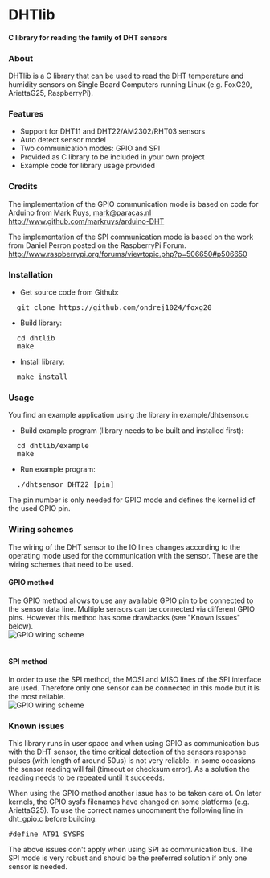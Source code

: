 # DHTlib
#### C library for reading the family of DHT sensors

### About

DHTlib is a C library that can be used to read the DHT temperature and humidity sensors on Single Board Computers running Linux 
(e.g. FoxG20, AriettaG25, RaspberryPi).  

### Features

- Support for DHT11 and DHT22/AM2302/RHT03 sensors
- Auto detect sensor model
- Two communication modes: GPIO and SPI
- Provided as C library to be included in your own project
- Example code for library usage provided  

### Credits

The implementation of the GPIO communication mode is based on code for Arduino from Mark Ruys, mark@paracas.nl  
http://www.github.com/markruys/arduino-DHT

The implementation of the SPI communication mode is based on the work from Daniel Perron posted on the RaspberryPi Forum.  
http://www.raspberrypi.org/forums/viewtopic.php?p=506650#p506650

### Installation
  
* Get source code from Github:
<pre>
  git clone https://github.com/ondrej1024/foxg20
</pre>

* Build library:
<pre>
  cd dhtlib
  make
</pre>

* Install library:
<pre>
  make install
</pre>

### Usage

You find an example application using the library in example/dhtsensor.c

* Build example program (library needs to be built and installed first):
<pre>
  cd dhtlib/example
  make
</pre>

* Run example program:
<pre>
  ./dhtsensor DHT22 [pin]
</pre>

The pin number is only needed for GPIO mode and defines the kernel id of the used GPIO pin.

### Wiring schemes

The wiring of the DHT sensor to the IO lines changes according to the operating mode used for the communication with the sensor. These are the wiring schemes that need to be used.

#### GPIO method

The GPIO method allows to use any available GPIO pin to be connected to the sensor data line. Multiple sensors can be connected via different GPIO pins. However this method has some drawbacks (see "Known issues" below).  
![GPIO wiring scheme](https://raw.githubusercontent.com/ondrej1024/foxg20/master/dhtlib/dht-gpio.png)  
<br>

#### SPI method

In order to use the SPI method, the MOSI and MISO lines of the SPI interface are used. Therefore only one sensor can be connected in this mode but it is the most reliable.  
![GPIO wiring scheme](https://raw.githubusercontent.com/ondrej1024/foxg20/master/dhtlib/dht-spi.png)  


### Known issues

This library runs in user space and when using GPIO as communication bus with the DHT sensor, the time critical detection of the sensors response pulses (with length of around 50us) is not very reliable. In some occasions the sensor reading will fail (timeout or checksum error). As a solution the reading needs to be repeated until it succeeds.  

When using the GPIO method another issue has to be taken care of. On later kernels, the GPIO sysfs filenames have changed on some platforms (e.g. AriettaG25). To use the correct names uncomment the following line in dht_gpio.c before building:
<pre>
#define AT91_SYSFS
</pre>

The above issues don't apply when using SPI as communication bus. The SPI mode is very robust and should be the preferred solution if only one sensor is needed.

